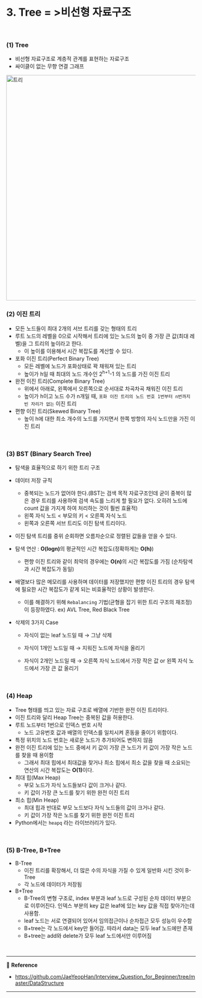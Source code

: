 # 3. Tree = >비선형 자료구조

<br>

### (1) Tree

- 비선형 자료구조로 계층적 관계를 표현하는 자료구조
- 싸이클이 없는 무향 연결 그래프

<img src="https://user-images.githubusercontent.com/52685250/66529554-d543c980-eb3e-11e9-9b40-20eb93b7c497.JPG" alt="트리" width="600px">

<br>

### (2) 이진 트리

- 모든 노드들이 최대 2개의 서브 트리를 갖는 형태의 트리
- 루트 노드의 레벨을 0으로 시작해서 트리에 있는 노드의 높이 중 가장 큰 값(최대 레벨)을 그 트리의 높이라고 한다.
  - 이 높이를 이용해서 시간 복잡도를 계산할 수 있다.
- 포화 이진 트리(Perfect Binary Tree)
  - 모든 레벨에 노드가 포화상태로 꽉 채워져 있는 트리
  - 높이가 h일 때 최대의 노드 개수인 2<sup>h+1</sup>-1 의 노드를 가진 이진 트리
- 완전 이진 트리(Complete Binary Tree)
  - 위에서 아래로, 왼쪽에서 오른쪽으로 순서대로 차곡차곡 채워진 이진 트리
  - 높이가 h이고 노드 수가 n개일 때, `포화 이진 트리의 노드 번호 1번부터 n번까지 빈 자리가 없는` 이진 트리
- 편향 이진 트리(Skewed Binary Tree)
  - 높이 h에 대한 최소 개수의 노드를 가지면서 한쪽 방향의 자식 노드만을 가진 이진 트리

<br>

### (3) BST (Binary Search Tree)

- 탐색을 효율적으로 하기 위한 트리 구조

- 데이터 저장 규칙
  - 중복되는 노드가 없어야 한다.(BST는 검색 목적 자료구조인데 굳이 중복이 많은 경우 트리를 사용하여 검색 속도를 느리게 할 필요가 없다. 오히려 노드에 count 값을 가지게 하여 처리하는 것이 훨씬 효율적)
  - 왼쪽 자식 노드  < 부모의 키 < 오른쪽 자식 노드
  - 왼쪽과 오른쪽 서브 트리도 이진 탐색 트리이다.
  
- 이진 탐색 트리를 중위 순회하면 오름차순으로 정렬된 값들을 얻을 수 있다.

- 탐색 연산 : <b>O(logn)</b>의 평균적인 시간 복잡도(정확하게는 <b>O(h)</b>)
  
  - 편향 이진 트리와 같이 최악의 경우에는 <b>O(n)</b>의 시간 복잡도를 가짐 (순차탐색과 시간 복잡도가 동일)
  
- 배열보다 많은 메모리를 사용하며 데이터를 저장했지만 편향 이진 트리의 경우 탐색에 필요한 시간 복잡도가 같게 되는 비효율적인 상황이 발생한다.
  
  - 이를 해결하기 위해 `Rebalancing` 기법(균형을 잡기 위한 트리 구조의 재조정)이 등장하였다. ex) AVL Tree, Red Black Tree
  
- 삭제의 3가지 Case

  - 자식이 없는 leaf 노드일 때 → 그냥 삭제

  - 자식이 1개인 노드일 때 → 지워진 노드에 자식을 올리기

  - 자식이 2개인 노드일 때 → 오른쪽 자식 노드에서 가장 작은 값 or 왼쪽 자식 노드에서 가장 큰 값 올리기

<br>

### (4) Heap

- Tree 형태를 띄고 있는 자료 구조로 배열에 기반한 완전 이진 트리이다.
- 이진 트리와 달리 Heap Tree는 중복된 값을 허용한다.
- 루트 노드부터 1번으로 인덱스 번호 시작
  - 노드 고유번호 값과 배열의 인덱스를 일치시켜 혼동을 줄이기 위함이다.
- 특정 위치의 노드 번호는 새로운 노드가 추가되어도 변하지 않음
- 완전 이진 트리에 있는 노드 중에서 키 값이 가장 큰 노드가 키 값이 가장 작은 노드를 찾을 때 용이함
  - 그래서 최대 힙에서 최대값을 찾거나 최소 힙에서 최소 값을 찾을 때 소요되는 연산의 시간 복잡도는 <b>O(1)</b>이다.
- 최대 힙(Max Heap)
  - 부모 노드가 자식 노드들보다 값이 크거나 같다.
  - 키 값이 가장 큰 노드를 찾기 위한 완전 이진 트리
- 최소 힙(Min Heap)
  - 최대 힙과 반대로 부모 노드보다 자식 노드들의 값이 크거나 같다.
  - 키 값이 가장 작은 노드를 찾기 위한 완전 이진 트리
- Python에서는 `heapq` 라는 라이브러리가 있다.

<br>

### (5) B-Tree, B+Tree

- B-Tree
  - 이진 트리를 확장해서, 더 많은 수의 자식을 가질 수 있게 일반화 시킨 것이 B-Tree
  - 각 노드에 데이터가 저장됨
- B+Tree
  - B-Tree의 변형 구조로, index 부분과 leaf 노드로 구성된 순차 데이터 부분으로 이루어진다. 인덱스 부분의 key 값은 leaf에 있는 key 값을 직접 찾아가는데 사용함.
  - leaf 노드는 서로 연결되어 있어서 임의접근이나 순차접근 모두 성능이 우수함
  - B+tree는 각 노드에서 key만 들어감. 따라서 data는 모두 leaf 노드에만 존재
  - B+tree는 add와 delete가 모두 leaf 노드에서만 이루어짐

<br>

---

:page_facing_up: <b>Reference</b>

- https://github.com/JaeYeopHan/Interview_Question_for_Beginner/tree/master/DataStructure

---


